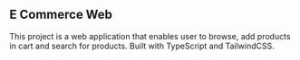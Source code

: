 ## E Commerce Web
This project is a web application that enables user to browse, add products in cart and search for products. Built with TypeScript and TailwindCSS.
